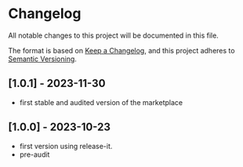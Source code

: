 # Changelog

All notable changes to this project will be documented in this file.

The format is based on [Keep a Changelog](https://keepachangelog.com/en/1.0.0/),
and this project adheres to
[Semantic Versioning](https://semver.org/spec/v2.0.0.html).

## [1.0.1] - 2023-11-30

- first stable and audited version of the marketplace

## [1.0.0] - 2023-10-23

- first version using release-it.
- pre-audit
